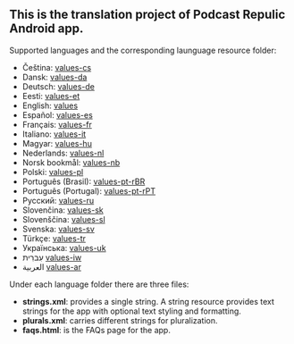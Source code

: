 ## This is the translation project of Podcast Repulic Android app.

Supported languages and the corresponding launguage resource folder:  
- Čeština: [values-cs](https://github.com/Podcast-Republic/PRApp/tree/master/values-cs)  
- Dansk: [values-da](https://github.com/Podcast-Republic/PRApp/tree/master/values-da)  
- Deutsch: [values-de](https://github.com/Podcast-Republic/PRApp/tree/master/values-de)  
- Eesti: [values-et](https://github.com/Podcast-Republic/PRApp/tree/master/values-et)  
- English: [values](https://github.com/Podcast-Republic/PRApp/tree/master/values)  
- Español: [values-es](https://github.com/Podcast-Republic/PRApp/tree/master/values-es)  
- Français: [values-fr](https://github.com/Podcast-Republic/PRApp/tree/master/values-fr)  
- Italiano: [values-it](https://github.com/Podcast-Republic/PRApp/tree/master/values-it)  
- Magyar: [values-hu](https://github.com/Podcast-Republic/PRApp/tree/master/values-hu)  
- Nederlands: [values-nl](https://github.com/Podcast-Republic/PRApp/tree/master/values-nl)  
- Norsk bookmål: [values-nb](https://github.com/Podcast-Republic/PRApp/tree/master/values-nb)  
- Polski: [values-pl](https://github.com/Podcast-Republic/PRApp/tree/master/values-pl)  
- Português (Brasil): [values-pt-rBR](https://github.com/Podcast-Republic/PRApp/tree/master/values-pt-rBR)  
- Português (Portugal): [values-pt-rPT](https://github.com/Podcast-Republic/PRApp/tree/master/values-pt-rPT)  
- Pусский: [values-ru](https://github.com/Podcast-Republic/PRApp/tree/master/values-ru)  
- Slovenčina: [values-sk](https://github.com/Podcast-Republic/PRApp/tree/master/values-sk)  
- Slovenščina: [values-sl](https://github.com/Podcast-Republic/PRApp/tree/master/values-sl)  
- Svenska: [values-sv](https://github.com/Podcast-Republic/PRApp/tree/master/values-sv)  
- Türkçe: [values-tr](https://github.com/Podcast-Republic/PRApp/tree/master/values-tr)  
- Українська: [values-uk](https://github.com/Podcast-Republic/PRApp/tree/master/values-uk)  
- עִברִית [values-iw](https://github.com/Podcast-Republic/PRApp/tree/master/values-iw)  
- العربية [values-ar](https://github.com/Podcast-Republic/PRApp/tree/master/values-ar)  

Under each language folder there are three files:  
- **strings.xml**: provides a single string. A string resource provides text strings for the app with optional text styling and formatting.   
- **plurals.xml**: carries different strings for pluralization.   
- **faqs.html**: is the FAQs page for the app.